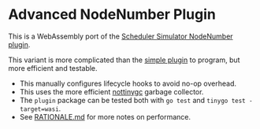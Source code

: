 # Advanced NodeNumber Plugin

This is a WebAssembly port of the [Scheduler Simulator NodeNumber plugin][1].

This variant is more complicated than the [simple plugin][2] to program, but
more efficient and testable.

* This manually configures lifecycle hooks to avoid no-op overhead.
* This uses the more efficient [nottinygc][3] garbage collector.
* The `plugin` package can be tested both with `go test` and
  `tinygo test -target=wasi`.
* See [RATIONALE.md](../../guest/RATIONALE.md) for more notes on performance.

[1]: https://github.com/kubernetes-sigs/kube-scheduler-simulator/blob/simulator/v0.1.0/simulator/docs/sample/nodenumber/plugin.go

[2]: ../nodenumber

[3]: https://github.com/wasilibs/nottinygc
